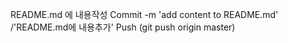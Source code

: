 README.md 에 내용작성
Commit -m 'add content to README.md' /'README.md에 내용추가'
Push (git push origin master)